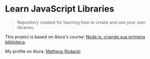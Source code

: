 # Learn JavaScript Libraries

<!---Esses são exemplos. Veja https://shields.io para outras pessoas ou para personalizar este conjunto de escudos. Você pode querer incluir dependências, status do projeto e informações de licença aqui--->

> Repository created for learning how to create and use your own libraries.

This project is based on Alura's course: [Node.js: criando sua primeira biblioteca](https://cursos.alura.com.br/course/nodejs-criando-primeira-biblioteca).

My profile on Alura: [Matheus Rodacki](https://cursos.alura.com.br/user/matheus-rodacki)

